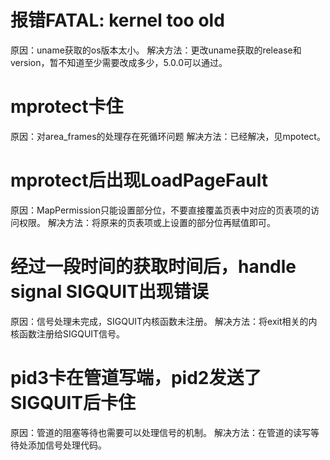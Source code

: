 # 报错FATAL: kernel too old
原因：uname获取的os版本太小。
解决方法：更改uname获取的release和version，暂不知道至少需要改成多少，5.0.0可以通过。
# mprotect卡住
原因：对area_frames的处理存在死循环问题
解决方法：已经解决，见mpotect。
# mprotect后出现LoadPageFault
原因：MapPermission只能设置部分位，不要直接覆盖页表中对应的页表项的访问权限。
解决方法：将原来的页表项或上设置的部分位再赋值即可。
# 经过一段时间的获取时间后，handle signal SIGQUIT出现错误
原因：信号处理未完成，SIGQUIT内核函数未注册。
解决方法：将exit相关的内核函数注册给SIGQUIT信号。
# pid3卡在管道写端，pid2发送了SIGQUIT后卡住
原因：管道的阻塞等待也需要可以处理信号的机制。
解决方法：在管道的读写等待处添加信号处理代码。